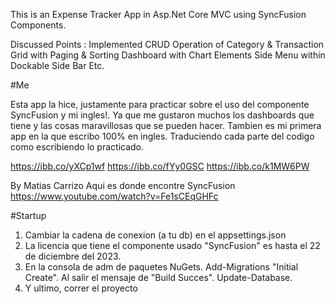 This is an Expense Tracker App in Asp.Net Core MVC using SyncFusion Components.

Discussed Points :
Implemented CRUD Operation of Category & Transaction
Grid with Paging & Sorting
Dashboard with Chart Elements
Side Menu within Dockable Side Bar
Etc.

#Me

Esta app la hice, justamente para practicar sobre el uso del componente SyncFusion y mi ingles!. Ya que me gustaron muchos los dashboards que tiene y las cosas maravillosas que se pueden hacer. Tambien es mi primera app en la que escribo 100% en ingles. Traduciendo cada parte del codigo como escribiendo lo practicado.

https://ibb.co/yXCp1wf
https://ibb.co/fYy0GSC
https://ibb.co/k1MW6PW

By Matias Carrizo
Aqui es donde encontre SyncFusion
https://www.youtube.com/watch?v=Fe1sCEqGHFc

#Startup

1. Cambiar la cadena de conexion (a tu db) en el appsettings.json
2. La licencia que tiene el componente usado "SyncFusion" es hasta el 22 de diciembre del 2023.
3. En la consola de adm de paquetes NuGets. Add-Migrations "Initial Create". Al salir el mensaje de "Build Succes". Update-Database.
4. Y ultimo, correr el proyecto



